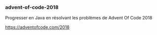 ### advent-of-code-2018

Progresser en Java en résolvant les problèmes de Advent Of Code 2018

https://adventofcode.com/2018
